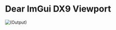 Dear ImGui DX9 Viewport
=====


![(Output)]([https://user-images.githubusercontent.com/8225057/191050833-b7ecf528-bfae-4a9f-ac1b-f3d83437a2f4.png](https://raw.githubusercontent.com/GLX-ILLUSION/ImGui-DX9-Viewport/a5d79eb797c2e586c67c3121f2af89a7a3ab2d35/demonstration/viewport.PNG)https://raw.githubusercontent.com/GLX-ILLUSION/ImGui-DX9-Viewport/a5d79eb797c2e586c67c3121f2af89a7a3ab2d35/demonstration/viewport.PNG)
